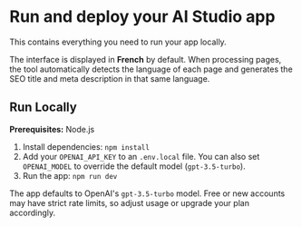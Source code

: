 # Run and deploy your AI Studio app

This contains everything you need to run your app locally.

The interface is displayed in **French** by default. When processing pages, the tool automatically detects the language of each page and generates the SEO title and meta description in that same language.

## Run Locally

**Prerequisites:**  Node.js


1. Install dependencies:
   `npm install`
2. Add your `OPENAI_API_KEY` to an `.env.local` file. You can also set `OPENAI_MODEL` to override the default model (`gpt-3.5-turbo`).
3. Run the app:
   `npm run dev`

The app defaults to OpenAI's `gpt-3.5-turbo` model. Free or new accounts may have strict rate limits, so adjust usage or upgrade your plan accordingly.
